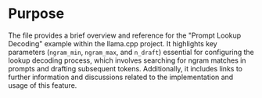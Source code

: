 # Purpose
The file provides a brief overview and reference for the "Prompt Lookup Decoding" example within the llama.cpp project. It highlights key parameters (`ngram_min`, `ngram_max`, and `n_draft`) essential for configuring the lookup decoding process, which involves searching for ngram matches in prompts and drafting subsequent tokens. Additionally, it includes links to further information and discussions related to the implementation and usage of this feature.
